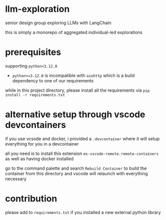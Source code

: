 # llm-exploration

senior design group exploring LLMs with LangChain

this is simply a monorepo of aggregated individual-led explorations

# prerequisites

supporting `python<3.12.0`
- `python>=3.12.0` is incompatible with `aiohttp` which is a build dependency to one of our requirements

while in this project directory, please install all the requirements via `pip install -r requirements.txt`

# alternative setup through vscode devcontainers

if you use vcsode and docker, i provided a `.devcontainer` where it will setup everything for you in a devcontainer

all you need is to install this extension `ms-vscode-remote.remote-containers` as well as having docker installed

go to the command palette and search `Rebuild Container` to build the container from this directory and vscode will relaunch with everything necessary

# contribution

please add to `requirements.txt` if you installed a new external python library
